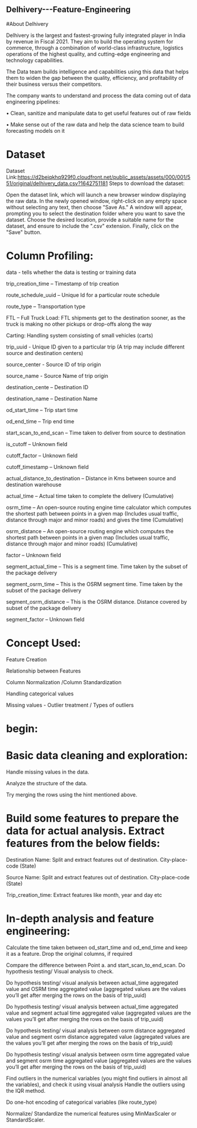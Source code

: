## Delhivery---Feature-Engineering
#About Delhivery

Delhivery is the largest and fastest-growing fully integrated player in India by revenue in Fiscal 2021. They aim to build the operating system for commerce, through a combination of world-class infrastructure, logistics operations of the highest quality, and cutting-edge engineering and technology capabilities.

The Data team builds intelligence and capabilities using this data that helps them to widen the gap between the quality, efficiency, and profitability of their business versus their competitors.


The company wants to understand and process the data coming out of data engineering pipelines:

• Clean, sanitize and manipulate data to get useful features out of raw fields

• Make sense out of the raw data and help the data science team to build forecasting models on it

# Dataset

Dataset Link:https://d2beiqkhq929f0.cloudfront.net/public_assets/assets/000/001/551/original/delhivery_data.csv?1642751181
Steps to download the dataset:

Open the dataset link, which will launch a new browser window displaying the raw data.
In the newly opened window, right-click on any empty space without selecting any text, then choose "Save As."
A window will appear, prompting you to select the destination folder where you want to save the dataset.
Choose the desired location, provide a suitable name for the dataset, and ensure to include the ".csv" extension. Finally, click on the "Save" button.
# Column Profiling:

data - tells whether the data is testing or training data

trip_creation_time – Timestamp of trip creation

route_schedule_uuid – Unique Id for a particular route schedule

route_type – Transportation type

FTL – Full Truck Load: FTL shipments get to the destination sooner, as the truck is making no other pickups or drop-offs along the way

Carting: Handling system consisting of small vehicles (carts)

trip_uuid - Unique ID given to a particular trip (A trip may include different source and destination centers)

source_center - Source ID of trip origin

source_name - Source Name of trip origin

destination_cente – Destination ID

destination_name – Destination Name

od_start_time – Trip start time

od_end_time – Trip end time

start_scan_to_end_scan – Time taken to deliver from source to destination

is_cutoff – Unknown field

cutoff_factor – Unknown field

cutoff_timestamp – Unknown field

actual_distance_to_destination – Distance in Kms between source and destination warehouse

actual_time – Actual time taken to complete the delivery (Cumulative)

osrm_time – An open-source routing engine time calculator which computes the shortest path between points in a given map (Includes usual traffic, distance through major and minor roads) and gives the time (Cumulative)

osrm_distance – An open-source routing engine which computes the shortest path between points in a given map (Includes usual traffic, distance through major and minor roads) (Cumulative)

factor – Unknown field

segment_actual_time – This is a segment time. Time taken by the subset of the package delivery

segment_osrm_time – This is the OSRM segment time. Time taken by the subset of the package delivery

segment_osrm_distance – This is the OSRM distance. Distance covered by subset of the package delivery

segment_factor – Unknown field
# Concept Used:
Feature Creation

Relationship between Features

Column Normalization /Column Standardization

Handling categorical values

Missing values - Outlier treatment / Types of outliers
 # begin:
# Basic data cleaning and exploration:
Handle missing values in the data.

Analyze the structure of the data.

Try merging the rows using the hint mentioned above.
# Build some features to prepare the data for actual analysis. Extract features from the below fields:
Destination Name: Split and extract features out of destination. City-place-code (State)

Source Name: Split and extract features out of destination. City-place-code (State)

Trip_creation_time: Extract features like month, year and day etc
# In-depth analysis and feature engineering:
Calculate the time taken between od_start_time and od_end_time and keep it as a feature. Drop the original columns, if required

Compare the difference between Point a. and start_scan_to_end_scan. Do hypothesis testing/ Visual analysis to check.

Do hypothesis testing/ visual analysis between actual_time aggregated value and OSRM time aggregated value (aggregated values are the values you’ll get after merging the rows on the basis of trip_uuid)

Do hypothesis testing/ visual analysis between actual_time aggregated value and segment actual time aggregated value (aggregated values are the values you’ll get after merging the rows on the basis of trip_uuid)

Do hypothesis testing/ visual analysis between osrm distance aggregated value and segment osrm distance aggregated value (aggregated values are the values you’ll get after merging the rows on the basis of trip_uuid)

Do hypothesis testing/ visual analysis between osrm time aggregated value and segment osrm time aggregated value (aggregated values are the values you’ll get after merging the rows on the basis of trip_uuid)

Find outliers in the numerical variables (you might find outliers in almost all the variables), and check it using visual analysis
Handle the outliers using the IQR method.

Do one-hot encoding of categorical variables (like route_type)

Normalize/ Standardize the numerical features using MinMaxScaler or StandardScaler.
